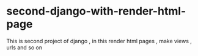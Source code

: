 # second-django-with-render-html-page
This is second project of django , in this render html pages , make views , urls and so on 
